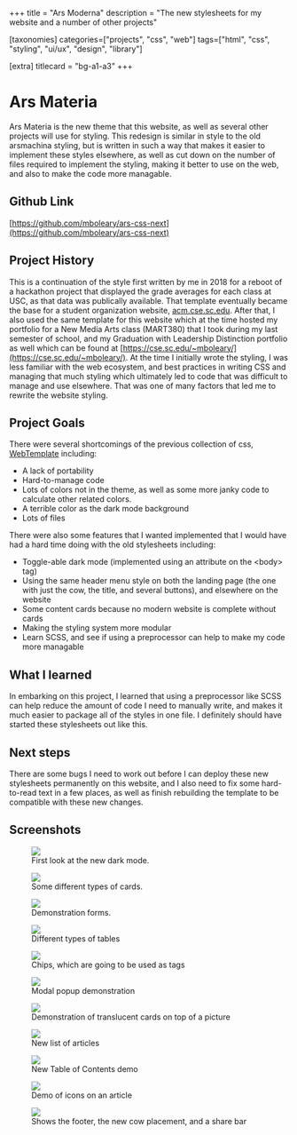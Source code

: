 +++
title = "Ars Moderna"
description = "The new stylesheets for my website and a number of other projects"

[taxonomies]
categories=["projects", "css", "web"]
tags=["html", "css", "styling", "ui/ux", "design", "library"]

[extra]
titlecard = "bg-a1-a3"
+++

# Ars Materia

Ars Materia is the new theme that this website, as well as several other projects will use for styling. This redesign is similar in style to the old arsmachina styling, but is written in such a way that makes it easier to implement these styles elsewhere, as well as cut down on the number of files required to implement the styling, making it better to use on the web, and also to make the code more managable.

## Github Link

[https://github.com/mboleary/ars-css-next](https://github.com/mboleary/ars-css-next)

## Project History

This is a continuation of the style first written by me in 2018 for a reboot of a hackathon project that displayed the grade averages for each class at USC, as that data was publically available. That template eventually became the base for a student organization website, [acm.cse.sc.edu](https://web.archive.org/web/20191101120834/http://acm.cse.sc.edu/). After that, I also used the same template for this website which at the time hosted my portfolio for a New Media Arts class (MART380) that I took during my last semester of school, and my Graduation with Leadership Distinction portfolio as well which can be found at [https://cse.sc.edu/~mboleary/](https://cse.sc.edu/~mboleary/). At the time I initially wrote the styling, I was less familiar with the web ecosystem, and best practices in writing CSS and managing that much styling which ultimately led to code that was difficult to manage and use elsewhere. That was one of many factors that led me to rewrite the website styling.

## Project Goals

There were several shortcomings of the previous collection of css, [WebTemplate](https://github.com/Nesdood007/WebsiteTemplate) including:

- A lack of portability
- Hard-to-manage code
- Lots of colors not in the theme, as well as some more janky code to calculate other related colors.
- A terrible color as the dark mode background
- Lots of files

There were also some features that I wanted implemented that I would have had a hard time doing with the old stylesheets including:

- Toggle-able dark mode (implemented using an attribute on the &lt;body&gt; tag)
- Using the same header menu style on both the landing page (the one with just the cow, the title, and several buttons), and elsewhere on the website
- Some content cards because no modern website is complete without cards
- Making the styling system more modular
- Learn SCSS, and see if using a preprocessor can help to make my code more managable

## What I learned

In embarking on this project, I learned that using a preprocessor like SCSS can help reduce the amount of code I need to manually write, and makes it much easier to package all of the styles in one file. I definitely should have started these stylesheets out like this.

## Next steps

There are some bugs I need to work out before I can deploy these new stylesheets permanently on this website, and I also need to fix some hard-to-read text in a few places, as well as finish rebuilding the template to be compatible with these new changes.

## Screenshots

<figure>
  <img src="/asset/ars_css_next_imgs/0.jpg">
  <figcaption> First look at the new dark mode. </figcaption>
</figure>

<figure>
  <img src="/asset/ars_css_next_imgs/1.jpg">
  <figcaption> Some different types of cards. </figcaption>
</figure>

<figure>
  <img src="/asset/ars_css_next_imgs/2.jpg">
  <figcaption> Demonstration forms. </figcaption>
</figure>

<figure>
  <img src="/asset/ars_css_next_imgs/3.jpg">
  <figcaption> Different types of tables </figcaption>
</figure>

<figure>
  <img src="/asset/ars_css_next_imgs/4.jpg">
  <figcaption> Chips, which are going to be used as tags </figcaption>
</figure>

<figure>
  <img src="/asset/ars_css_next_imgs/5.jpg">
  <figcaption> Modal popup demonstration </figcaption>
</figure>

<figure>
  <img src="/asset/ars_css_next_imgs/6.jpg">
  <figcaption> Demonstration of translucent cards on top of a picture </figcaption>
</figure>

<figure>
  <img src="/asset/ars_css_next_imgs/7.jpg">
  <figcaption> New list of articles </figcaption>
</figure>

<figure>
  <img src="/asset/ars_css_next_imgs/8.jpg">
  <figcaption> New Table of Contents demo </figcaption>
</figure>

<figure>
  <img src="/asset/ars_css_next_imgs/9.jpg">
  <figcaption> Demo of icons on an article </figcaption>
</figure>

<figure>
  <img src="/asset/ars_css_next_imgs/10.jpg">
  <figcaption> Shows the footer, the new cow placement, and a share bar </figcaption>
</figure>